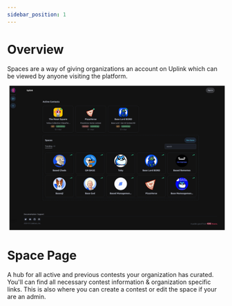 ```yaml
---
sidebar_position: 1
---
```


# Overview

Spaces are a way of giving organizations an account on Uplink which can be viewed by anyone visiting the platform.

![Explore](./img/explore-5-4.png)

# Space Page

A hub for all active and previous contests your organization has curated. You'll can find all necessary contest information & organization specific links. This is also where you can create a contest or edit the space if your are an admin. 
